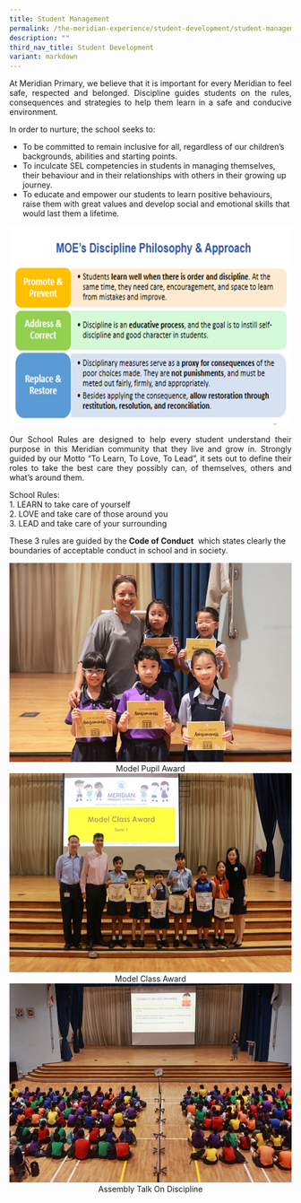 ```yaml
---
title: Student Management
permalink: /the-meridian-experience/student-development/student-management/
description: ""
third_nav_title: Student Development
variant: markdown
---
```

<p align="justify">At Meridian Primary, we believe that it is important for every Meridian to feel safe, respected and belonged. Discipline guides students on the rules, consequences and strategies to help them learn in a safe and conducive environment.</p>

<p align="justify">In order to nurture, the school seeks to:
</p><ul>
	<li>	To be committed to remain inclusive for all, regardless of our children’s backgrounds, abilities and starting points. </li>
	<li>To inculcate SEL competencies in students in managing themselves, their behaviour and in their relationships with others in their growing up journey.</li>
	<li>To educate and empower our students to learn positive behaviours, raise them with great values and develop social and emotional skills that would last them a lifetime.
</li>
</ul>
<p></p>


<img src="/images/Signature%20Programme/2025_SM_1.png" style="width:550px;height:355px;float:center">

<p align="justify">Our School Rules are designed to help every student understand their purpose in this Meridian community that they live and grow in. Strongly guided by our Motto “To Learn, To Love, To Lead”, it sets out to define their roles to take the best care they possibly can, of themselves, others and what’s around them.</p>


<p align="justify">School Rules:<br>
 1. LEARN to take care of yourself<br>
 2. LOVE and take care of those around you<br>
 3. LEAD and take care of your surrounding
</p>

<p>These 3 rules are guided by the&nbsp;<b>Code of Conduct</b>&nbsp; which states clearly the boundaries of acceptable conduct in school and in society.</p>

<img src="/images/Signature%20Programme/2025_SM_2.jpg" style="width:550px;height:355px;float:center">
<center>Model Pupil Award</center>

<img src="/images/Signature%20Programme/2025_SM_3.jpg" style="width:550px;height:355px;float:center">
<center>Model Class Award</center>

<img src="/images/Signature%20Programme/2025_SM_4.jpg" style="width:550px;height:355px;float:center">
<center>Assembly Talk On Discipline</center>